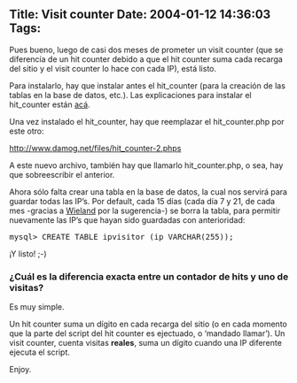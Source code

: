 Title: Visit counter
Date: 2004-01-12 14:36:03
Tags: 
---
<p>Pues bueno, luego de casi dos meses de prometer un visit counter (que se diferencía de un hit counter debido a que el hit counter suma cada recarga del sitio y el visit counter lo hace con cada IP), está listo.

Para instalarlo, hay que instalar antes el hit_counter (para la creación de las tablas en la base de datos, etc.). Las explicaciones para instalar el hit_counter están <a href="http://web.archive.org/web/20040128181544/http://damog.net/index.php?gadget=blog&amp;action=single_view&amp;id=52">acá</a>.

Una vez instalado el hit_counter, hay que reemplazar el hit_counter.php por este otro:

<a href="http://web.archive.org/web/20040128181544/http://www.damog.net/files/hit_counter-2.phps"><a href="http://www.damog.net/files/hit_counter-2.phps">http://www.damog.net/files/hit_counter-2.phps</a></a>

A este nuevo archivo, también hay que llamarlo hit_counter.php, o sea, hay que sobreescribir el anterior.

Ahora sólo falta crear una tabla en la base de datos, la cual nos servirá para guardar todas las IP&#8217;s. Por default, cada 15 días (cada día 7 y 21, de cada mes -gracias a <a href="http://web.archive.org/web/20040128181544/http://www.mexska.org/%7Ewieland">Wieland</a> por la sugerencia-) se borra la tabla, para permitir nuevamente las IP&#8217;s que hayan sido guardadas con anterioridad:
</p>
<pre>mysql&gt; CREATE TABLE ipvisitor (ip VARCHAR(255));</pre>
<p>
¡Y listo! ;-)
</p>
<h3>¿Cuál es la diferencia exacta entre un contador de hits y uno de visitas?</h3>
<p>
Es muy simple.

Un hit counter suma un dígito en cada recarga del sitio (o en cada momento que la parte del script del hit counter es ejectuado, o &#8216;mandado llamar&#8217;). Un visit counter, cuenta visitas <strong>reales</strong>, suma un dígito cuando una IP diferente ejecuta el script.

Enjoy. </p>
